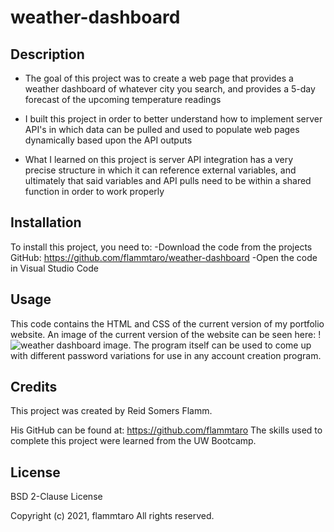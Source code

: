 # weather-dashboard

## Description
- The goal of this project was to create a web page that provides a weather dashboard of whatever city you search, and provides a 5-day forecast of the upcoming temperature readings

- I built this project in order to better understand how to implement server API's in which data can be pulled and used to populate web pages dynamically based upon the API outputs

- What I learned on this project is server API integration has a very precise structure in which it can reference external variables, and ultimately that said variables and API pulls need to be within a shared function in order to work properly

## Installation
To install this project, you need to:
-Download the code from the projects GitHub: https://github.com/flammtaro/weather-dashboard
-Open the code in Visual Studio Code

## Usage
This code contains the HTML and CSS of the current version of my portfolio website. An image of the current version of the website can be seen here: !![weather dashboard image](https://i.imgur.com/bu1WKjK.png). The program itself can be used to come up with different password variations for use in any account creation program. 

## Credits
This project was created by Reid Somers Flamm. 

His GitHub can be found at: https://github.com/flammtaro
The skills used to complete this project were learned from the UW Bootcamp. 

## License
BSD 2-Clause License

Copyright (c) 2021, flammtaro
All rights reserved.